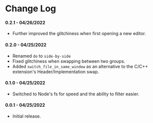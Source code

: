 # Change Log

#### 0.2.1 - 04/26/2022
- Further improved the glitchiness when first opening a new editor.

#### 0.2.0 - 04/25/2022
- Renamed `do` to `side-by-side`
- Fixed glitchiness when swapping between two groups.
- Added `switch_file_in_same_window` as an alternative to the C/C++ extension's Header/Implementation swap.

#### 0.1.0 - 04/25/2022
- Switched to Node's fs for speed and the ability to filter easier.

#### 0.0.1 - 04/25/2022
- Initial release.